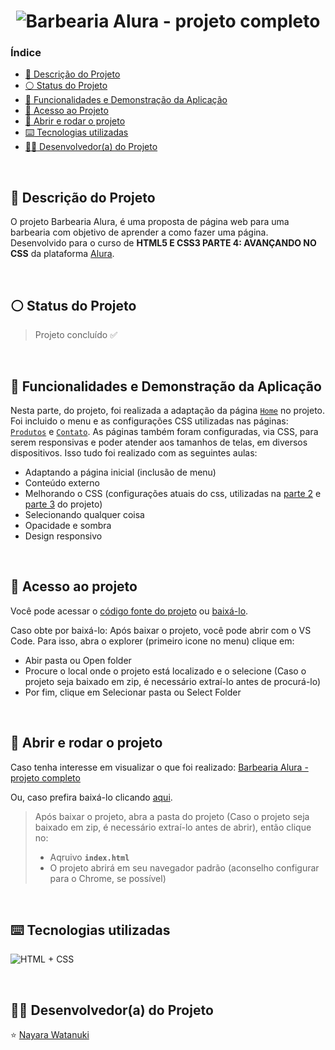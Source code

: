 <h1 align="center">
  <img alt="Barbearia Alura - projeto completo" src="https://raw.githubusercontent.com/nayarawatanuki/html5-css3-part4__page/main/images/README.md/Barbearia%20Alura%20-slide.png#vitrinedev"/>
</h1>

### Índice

* [:pencil: Descrição do Projeto](#pencil-descrição-do-projeto)
* [:white_circle: Status do Projeto](#white_circle-status-do-projeto)
* [:hammer: Funcionalidades e Demonstração da Aplicação](#hammer-funcionalidades-e-demonstração-da-aplicação)
* [:open_file_folder: Acesso ao Projeto](#open_file_folder-acesso-ao-projeto)
* [:rocket: Abrir e rodar o projeto](#rocket-abrir-e-rodar-o-projeto)
* [:keyboard: Tecnologias utilizadas](#keyboard-tecnologias-utilizadas)
* [:woman_technologist: Desenvolvedor(a) do Projeto](#woman_technologist-desenvolvedora-do-projeto)

</br>

## :pencil: Descrição do Projeto
O projeto Barbearia Alura, é uma proposta de página web para uma barbearia com objetivo de aprender a como fazer uma página. Desenvolvido para o curso de **HTML5 E CSS3 PARTE 4: AVANÇANDO NO CSS** da plataforma [Alura](https://www.alura.com.br/).

</br>

## :white_circle: Status do Projeto
> Projeto concluído :white_check_mark:

</br>

## :hammer: Funcionalidades e Demonstração da Aplicação
Nesta parte, do projeto, foi realizada a adaptação da página [`Home`](https://nayarawatanuki.github.io/html5-css3-part4__page/index.html) no projeto. Foi incluido o menu e as configurações CSS utilizadas nas páginas: [`Produtos`](https://nayarawatanuki.github.io/html5-css3-part4__page/pages/Products/index.html) e [`Contato`](https://nayarawatanuki.github.io/html5-css3-part4__page/pages/Contact/index.html). 
As páginas também foram configuradas, via CSS, para serem responsivas e poder atender aos tamanhos de telas, em diversos dispositivos. Isso tudo foi realizado com as seguintes aulas: 
- Adaptando a página inicial (inclusão de menu)
- Conteúdo externo
- Melhorando o CSS (configurações atuais do css, utilizadas na [parte 2](https://github.com/nayarawatanuki/html5-css3-part2__page) e [parte 3](https://github.com/nayarawatanuki/html5-css3-part3__page) do projeto)
- Selecionando qualquer coisa
- Opacidade e sombra
- Design responsivo

</br>

## :open_file_folder: Acesso ao projeto
Você pode acessar o [código fonte do projeto](https://github.com/nayarawatanuki/html5-css3-part4__page) ou [baixá-lo](https://github.com/nayarawatanuki/html5-css3-part4__page/archive/refs/heads/main.zip).

Caso obte por baixá-lo: 
Após baixar o projeto, você pode abrir com o VS Code. Para isso, abra o explorer (primeiro icone no menu) clique em:
- Abir pasta ou Open folder
- Procure o local onde o projeto está localizado e o selecione (Caso o projeto seja baixado em zip, é necessário extraí-lo antes de procurá-lo)
- Por fim, clique em Selecionar pasta ou Select Folder

</br>

## :rocket: Abrir e rodar o projeto
Caso tenha interesse em visualizar o que foi realizado: [Barbearia Alura - projeto completo](https://nayarawatanuki.github.io/html5-css3-part4__page/) 

Ou, caso prefira baixá-lo clicando [aqui](https://github.com/nayarawatanuki/html5-css3-part4__page/archive/refs/heads/main.zip).

> Após baixar o projeto, abra a pasta do projeto (Caso o projeto seja baixado em zip, é necessário extraí-lo antes de abrir), então clique no:
> - Aqruivo **``index.html``**
> - O projeto abrirá em seu navegador padrão (aconselho configurar para o Chrome, se possível)

</br>

## :keyboard: Tecnologias utilizadas
![HTML + CSS](https://raw.githubusercontent.com/nayarawatanuki/html5-css3-part4__page/main/images/README.md/html-css.PNG)</br>

</br>

## :woman_technologist: Desenvolvedor(a) do Projeto
:star: [Nayara Watanuki](https://github.com/nayarawatanuki)
